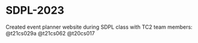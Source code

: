# SDPL-2023

Created event planner website during SDPL class with TC2 team members: @t21cs029a @t21cs062 @t20cs017
